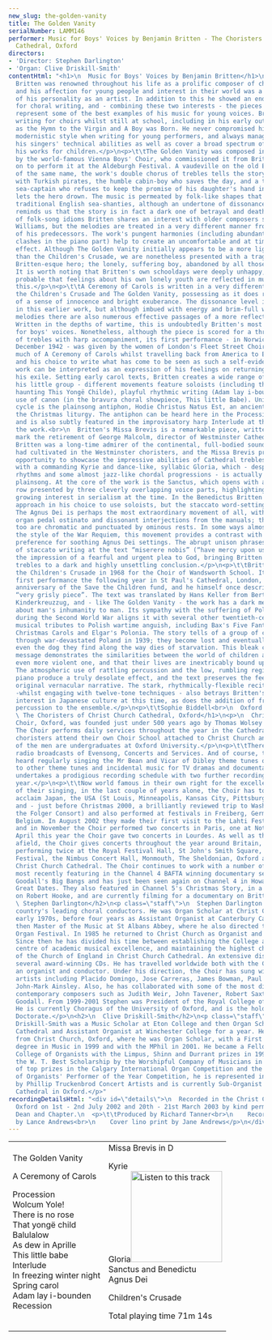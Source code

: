 ```yaml
---
new_slug: the-golden-vanity
title: The Golden Vanity
serialNumber: LAMM146
performer: Music for Boys' Voices by Benjamin Britten - The Choristers of Christ Church
  Cathedral, Oxford
directors:
- 'Director: Stephen Darlington'
- 'Organ: Clive Driskill-Smith'
contentHtml: "<h1>\n  Music for Boys' Voices by Benjamin Britten</h1>\n<p>\n  Benjamin
  Britten was renowned throughout his life as a prolific composer of children's music,
  and his affection for young people and interest in their world was a defining characteristic
  of his personality as an artist. In addition to this he showed an enduring affinity
  for choral writing, and - combining these two interests - the pieces on this disc
  represent some of the best examples of his music for young voices. Britten began
  writing for choirs whilst still at school, including in his early output such works
  as the Hymn to the Virgin and A Boy was Born. He never compromised his often highly
  modernistic style when writing for young performers, and always managed to challenge
  his singers' technical abilities as well as cover a broad spectrum of emotions in
  his works for children.</p>\n<p>\t\tThe Golden Vanity was composed in 1966 for performance
  by the world-famous Vienna Boys' Choir, who commissioned it from Britten and went
  on to perform it at the Aldeburgh Festival. A vaudeville on the old English ballad
  of the same name, the work's double chorus of trebles tells the story of a sea battle
  with Turkish pirates, the humble cabin-boy who saves the day, and a treacherous
  sea-captain who refuses to keep the promise of his daughter's hand in marriage and
  lets the hero drown. The music is permeated by folk-like shapes that bring to mind
  traditional English sea-shanties, although an undertone of dissonance and chromaticism
  reminds us that the story is in fact a dark one of betrayal and death. In his use
  of folk-song idioms Britten shares an interest with older composers such as Vaughan
  Williams, but the melodies are treated in a very different manner from the style
  of his predecessors. The work's pungent harmonies (including abundant semitonal
  clashes in the piano part) help to create an uncomfortable and at times even raucous
  effect. Although The Golden Vanity initially appears to be a more lighthearted work
  than the Children's Crusade, we are nonetheless presented with a tragic, typically
  Britten-esque hero; the lonely, suffering boy, abandoned by all those around him.
  It is worth noting that Britten's own schooldays were deeply unhappy, and it is
  probable that feelings about his own lonely youth are reflected in music such as
  this.</p>\n<p>\t\tA Ceremony of Carols is written in a very different vein from
  the Children's Crusade and The Golden Vanity, possessing as it does rather more
  of a sense of innocence and bright exuberance. The dissonance level is much lower
  in this earlier work, but although imbued with energy and brim-full with singable
  melodies there are also numerous effective passages of a more reflective nature.
  Written in the depths of wartime, this is undoubtedly Britten's most famous work
  for boys' voices. Nonetheless, although the piece is scored for a three-part choir
  of trebles with harp accompaniment, its first performance - in Norwich Castle in
  December 1942 - was given by the women of London's Fleet Street Choir. Britten composed
  much of A Ceremony of Carols whilst travelling back from America to England by ship,
  and his choice to write what has come to be seen as such a self-evidently “English”
  work can be interpreted as an expression of his feelings on returning home after
  his exile. Setting early carol texts, Britten creates a wide range of effects from
  his little group - different movements feature soloists (including the particularly
  haunting This Yongë Childe), playful rhythmic writing (Adam lay i-bounden) and the
  use of canon (in the bravura choral showpiece, This little Babe). Unifying the whole
  cycle is the plainsong antiphon, Hodie Christus Natus Est, an ancient chant from
  the Christmas liturgy. The antiphon can be heard here in the Procession and Recession,
  and is also subtly featured in the improvisatory harp Interlude at the heart of
  the work.<br>\n  Britten's Missa Brevis is a remarkable piece, written in 1959 to
  mark the retirement of George Malcolm, director of Westminster Cathedral Choir.
  Britten was a long-time admirer of the continental, full-bodied sound that Malcolm
  had cultivated in the Westminster choristers, and the Missa Brevis provides ample
  opportunity to showcase the impressive abilities of Cathedral trebles. It opens
  with a commanding Kyrie and dance-like, syllabic Gloria, which - despite its vital
  rhythms and some almost jazz-like chordal progressions - is actually based on medieval
  plainsong. At the core of the work is the Sanctus, which opens with a full twelve-note
  row presented by three cleverly overlapping voice parts, highlighting Britten's
  growing interest in serialism at the time. In the Benedictus Britten takes the traditional
  approach in his choice to use soloists, but the staccato word-setting is very unusual.
  The Agnus Dei is perhaps the most extraordinary movement of all, with its menacing
  organ pedal ostinato and dissonant interjections from the manuals; the melodic phrases
  too are chromatic and punctuated by ominous rests. In some ways almost prefiguring
  the style of the War Requiem, this movement provides a contrast with many composers'
  preference for soothing Agnus Dei settings. The abrupt unison phrases and return
  of staccato writing at the text “miserere nobis” (“have mercy upon us”) enhance
  the impression of a fearful and urgent plea to God, bringing Britten's mass for
  trebles to a dark and highly unsettling conclusion.</p>\n<p>\t\tBritten composed
  the Children's Crusade in 1968 for the Choir of Wandsworth School. It received its
  first performance the following year in St Paul's Cathedral, London, on the fiftieth
  anniversary of the Save the Children fund, and he himself once described it as a
  “very grisly piece”. The text was translated by Hans Keller from Bertolt Brecht's
  Kinderkreuzzug, and - like The Golden Vanity - the work has a dark message to deliver
  about man's inhumanity to man. Its sympathy with the suffering of Polish children
  during the Second World War aligns it with several other twentieth-century English
  musical tributes to Polish wartime anguish, including Bax's Five Fantasies on Polish
  Christmas Carols and Elgar's Polonia. The story tells of a group of children wandering
  through war-devastated Poland in 1939; they become lost and eventually perish, and
  even the dog they find along the way dies of starvation. This bleak concert-opera's
  message demonstrates the similarities between the world of children and our own,
  even more violent one, and that their lives are inextricably bound up in our conflicts.
  The atmospheric use of rattling percussion and the low, rumbling registers of the
  piano produce a truly desolate effect, and the text preserves the feel of Brecht's
  original vernacular narrative. The stark, rhythmically-flexible recitative style
  -whilst engaging with twelve-tone techniques - also betrays Britten's burgeoning
  interest in Japanese culture at this time, as does the addition of free-sounding
  percussion to the ensemble.</p>\n<p>\t\tSophie Biddell<br>\n  Oxford 2003</p>\n<h1>\n
  \ The Choristers of Christ Church Cathedral, Oxford</h1>\n<p>\n  Christ Church Cathedral
  Choir, Oxford, was founded just under 500 years ago by Thomas Wolsey and Henry VIII.
  The Choir performs daily services throughout the year in the Cathedral. The boy
  choristers attend their own Choir School attached to Christ Church and about half
  of the men are undergraduates at Oxford University.</p>\n<p>\t\tThere are regular
  radio broadcasts of Evensong, Concerts and Services. And of course, the Choir is
  heard regularly singing the Mr Bean and Vicar of Dibley theme tunes on TV, in addition
  to other theme tunes and incidental music for TV dramas and documentaries. The Choir
  undertakes a prodigious recording schedule with two further recordings due this
  year.</p>\n<p>\t\tNow world famous in their own right for the excellence and versatility
  of their singing, in the last couple of years alone, the Choir has toured to great
  acclaim Japan, the USA (St Louis, Minneapolis, Kansas City, Pittsburgh and Chicago
  and - just before Christmas 2000, a brilliantly reviewed trip to Washington with
  the Folger Consort) and also performed at festivals in Freiberg, Germany and Antwerp,
  Belgium. In August 2002 they made their first visit to the Lahti Festival, Finland,
  and in November the Choir performed two concerts in Paris, one at Notre Dame. In
  April this year the Choir gave two concerts in Lourdes. As well as these tours further
  afield, the Choir gives concerts throughout the year around Britain, this last year
  performing twice at the Royal Festival Hall, St John's Smith Square, the Aldeburgh
  Festival, the Nimbus Concert Hall, Monmouth, The Sheldonian, Oxford and of course,
  Christ Church Cathedral. The Choir continues to work with a number of TV producers,
  most recently featuring in the Channel 4 BAFTA winning documentary series, Howard
  Goodall's Big Bangs and has just been seen again on Channel 4 in Howard Goodall's
  Great Dates. They also featured in Channel 5's Christmas Story, in a documentary
  on Robert Hooke, and are currently filming for a documentary on Britten.</p>\n<h2>\n
  \ Stephen Darlington</h2>\n<p class=\"staff\">\n  Stephen Darlington is one of the
  country's leading choral conductors. He was Organ Scholar at Christ Church in the
  early 1970s, before four years as Assistant Organist at Canterbury Cathedral and
  then Master of the Music at St Albans Abbey, where he also directed the International
  Organ Festival. In 1985 he returned to Christ Church as Organist and Tutor in Music.
  Since then he has divided his time between establishing the College as an acknowledged
  centre of academic musical excellence, and maintaining the highest choral traditions
  of the Church of England in Christ Church Cathedral. An extensive discography includes
  several award-winning CDs. He has travelled worldwide both with the Choir and as
  an organist and conductor. Under his direction, the Choir has sung with many great
  artists including Placido Domingo, Jose Carreras, James Bowman, Paul Whelan and
  John-Mark Ainsley. Also, he has collaborated with some of the most distinguished
  contemporary composers such as Judith Weir, John Tavener, Robert Saxton and Howard
  Goodall. From 1999-2001 Stephen was President of the Royal College of Organists.
  He is currently Choragus of the University of Oxford, and is the holder of a Lambeth
  Doctorate.</p>\n<h2>\n  Clive Driskill-Smith</h2>\n<p class=\"staff\">\n  Clive
  Driskill-Smith was a Music Scholar at Eton College and then Organ Scholar at Winchester
  Cathedral and Assistant Organist at Winchester College for a year. He graduated
  from Christ Church, Oxford, where he was Organ Scholar, with a First Class Honours
  degree in Music in 1999 and with the MPhil in 2001. He became a Fellow of the Royal
  College of Organists with the Limpus, Shinn and Durrant prizes in 1998 and was awarded
  the W. T. Best Scholarship by the Worshipful Company of Musicians in 2002. Winner
  of top prizes in the Calgary International Organ Competition and the Royal College
  of Organists' Performer of the Year Competition, he is represented in North America
  by Phillip Truckenbrod Concert Artists and is currently Sub-Organist of Christ Church
  Cathedral in Oxford.</p>"
recordingDetailsHtml: "<div id=\"details\">\n  Recorded in the Christ Church Cathedral,
  Oxford on 1st - 2nd July 2002 and 20th - 21st March 2003 by kind permission of the
  Dean and Chapter.\n  <p>\t\tProduced by Richard Tanner<br>\n    Recorded and edited
  by Lance Andrews<br>\n    Cover lino print by Jane Andrews</p>\n</div>"
---
```


<table class="tracktable">
  <tbody>
    <tr>
      <td class="column1">
        <span class="composer">The Golden Vanity</span>
        <p>
          <span class="composer">A Ceremony of Carols</span></p>
        <p>
          <span class="trackname">Procession<br>
            Wolcum Yole!<br>
            There is no rose<br>
            That yongë child<br>
            Balulalow<br>
            As dew in Aprille<br>
            This little babe<br>
            Interlude<br>
            In freezing winter night<br>
            Spring carol<br>
            Adam lay i-bounden<br>
            Recession</span></p>
      </td>
      <td class="column2">
        <span class="composer">Missa Brevis in D</span>
        <p>
          <span class="trackname">Kyrie<br>
            Gloria</span><a href="cliplinks/gloria%20.ram"><img alt="Listen to this track" src="/web/20150907151938im_/http://www.lammas.co.uk/images/listen.gif" width="180"></a><br>
          <span class="trackname"> Sanctus and Benedictu<br>
            Agnus Dei</span></p>
        <p>
          <span class="composer">Children's Crusade</span></p>
        <p>						<span id="playingtime">Total playing time 71m 14s</span></p>
      </td>
    </tr>
  </tbody>
</table>
